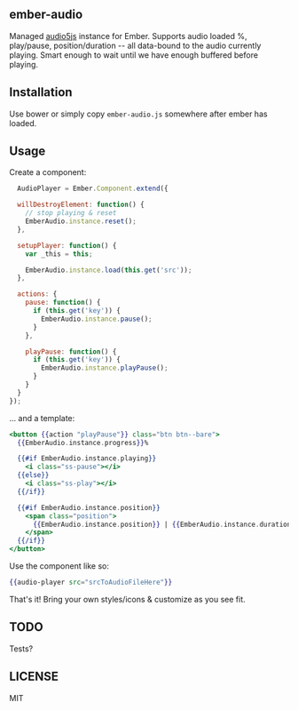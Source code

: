 ## ember-audio

Managed [audio5js](http://zohararad.github.io/audio5js/) instance for Ember. Supports audio loaded %, play/pause, position/duration -- all data-bound to the audio currently playing. Smart enough to wait until we have enough buffered before playing.

## Installation

Use bower or simply copy `ember-audio.js` somewhere after ember has loaded.

## Usage

Create a component:

```js
  AudioPlayer = Ember.Component.extend({

  willDestroyElement: function() {
    // stop playing & reset
    EmberAudio.instance.reset();
  },

  setupPlayer: function() {
    var _this = this;

    EmberAudio.instance.load(this.get('src'));
  },

  actions: {
    pause: function() {
      if (this.get('key')) {
        EmberAudio.instance.pause();
      }
    },

    playPause: function() {
      if (this.get('key')) {
        EmberAudio.instance.playPause();
      }
    }
  }
});
```

... and a template:

```handlebars
<button {{action "playPause"}} class="btn btn--bare">
  {{EmberAudio.instance.progress}}%

  {{#if EmberAudio.instance.playing}}
    <i class="ss-pause"></i>
  {{else}}
    <i class="ss-play"></i>
  {{/if}}

  {{#if EmberAudio.instance.position}}
    <span class="position">
      {{EmberAudio.instance.position}} | {{EmberAudio.instance.duration}}
    </span>
  {{/if}}
</button>
```

Use the component like so:

```handlebars
{{audio-player src="srcToAudioFileHere"}}
```

That's it! Bring your own styles/icons & customize as you see fit.

## TODO

Tests?

## LICENSE

MIT

